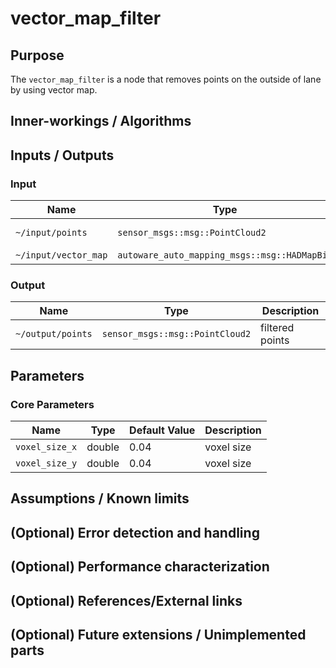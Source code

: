 # vector_map_filter

## Purpose

The `vector_map_filter` is a node that removes points on the outside of lane by using vector map.

## Inner-workings / Algorithms

## Inputs / Outputs

### Input

| Name                 | Type                                         | Description      |
| -------------------- | -------------------------------------------- | ---------------- |
| `~/input/points`     | `sensor_msgs::msg::PointCloud2`              | reference points |
| `~/input/vector_map` | `autoware_auto_mapping_msgs::msg::HADMapBin` | vector map       |

### Output

| Name              | Type                            | Description     |
| ----------------- | ------------------------------- | --------------- |
| `~/output/points` | `sensor_msgs::msg::PointCloud2` | filtered points |

## Parameters

### Core Parameters

| Name           | Type   | Default Value | Description |
| -------------- | ------ | ------------- | ----------- |
| `voxel_size_x` | double | 0.04          | voxel size  |
| `voxel_size_y` | double | 0.04          | voxel size  |

## Assumptions / Known limits

## (Optional) Error detection and handling

## (Optional) Performance characterization

## (Optional) References/External links

## (Optional) Future extensions / Unimplemented parts
